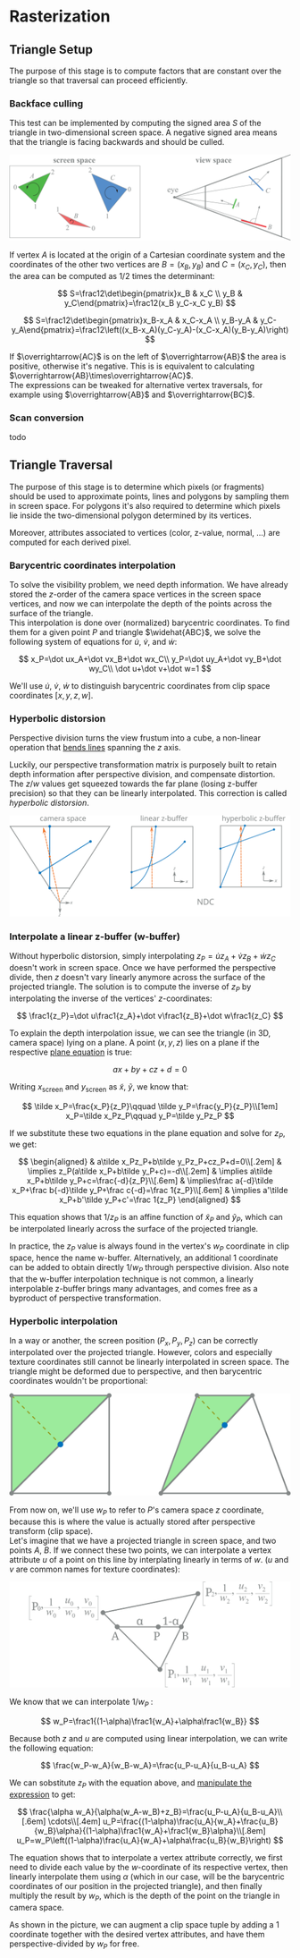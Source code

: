 # Rasterization

## Triangle Setup

The purpose of this stage is to compute factors that are constant over the triangle so that traversal can proceed efficiently.

### Backface culling

This test can be implemented by computing the signed area $S$ of the triangle in two-dimensional screen space. A negative signed area means that the triangle is facing backwards and should be culled.

![triangle orientation](img/triangle-orient.svg)

If vertex $A$ is located at the origin of a Cartesian coordinate system and the coordinates of the other two vertices are $B=(x_B,y_B)$ and $C=(x_C,y_C)$, then the area can be computed as $1/2$ times the determinant:

$$
S=\frac12\det\begin{pmatrix}x_B & x_C \\ y_B & y_C\end{pmatrix}=\frac12(x_B y_C-x_C y_B)
$$

$$
S=\frac12\det\begin{pmatrix}x_B-x_A & x_C-x_A \\ y_B-y_A & y_C-y_A\end{pmatrix}=\frac12\left((x_B-x_A)(y_C-y_A)-(x_C-x_A)(y_B-y_A)\right)
$$

If $\overrightarrow{AC}$ is on the left of $\overrightarrow{AB}$ the area is positive, otherwise it's negative. This is is equivalent to calculating $\overrightarrow{AB}\times\overrightarrow{AC}$.\
The expressions can be tweaked for alternative vertex traversals, for example using $\overrightarrow{AB}$ and $\overrightarrow{BC}$.

### Scan conversion

todo

## Triangle Traversal

The purpose of this stage is to determine which pixels (or fragments) should be used to approximate points, lines and polygons by sampling them in screen space. For polygons it's also required to determine which pixels lie inside the two-dimensional polygon determined by its vertices.

Moreover, attributes associated to vertices (color, z-value, normal, ...) are computed for each derived pixel.

### Barycentric coordinates interpolation

To solve the visibility problem, we need depth information. We have already stored the $z$-order of the camera space vertices in the screen space vertices, and now we can interpolate the depth of the points across the surface of the triangle.\
This interpolation is done over (normalized) barycentric coordinates. To find them for a given point $P$ and triangle $\widehat{ABC}$, we solve the following system of equations for $\dot u$, $\dot v$, and $\dot w$:

$$
x_P=\dot ux_A+\dot vx_B+\dot wx_C\\
y_P=\dot uy_A+\dot vy_B+\dot wy_C\\
\dot u+\dot v+\dot w=1
$$

We'll use $\dot u$, $\dot v$, $\dot w$ to distinguish barycentric coordinates from clip space coordinates $[x,y,z,w].$

### Hyperbolic distorsion

Perspective division turns the view frustum into a cube, a non-linear operation that [bends lines](https://alexsabourindev.wordpress.com/2019/08/27/a-quest-towards-intuition-why-is-depth-interpolated-as-1-z/) spanning the $z$ axis.

Luckily, our perspective transformation matrix is purposely built to retain depth information after perspective division, and compensate distortion. The $z/w$ values get squeezed towards the far plane (losing z-buffer precision) so that they can be linearly interpolated. This correction is called *hyperbolic distorsion*.

![depth interpolation](img/depth%20interpolation.svg)

### Interpolate a linear z-buffer (w-buffer)

Without hyperbolic distorsion, simply interpolating $z_P=\dot uz_A+\dot vz_B+\dot wz_C$ doesn't work in screen space. Once we have performed the perspective divide, then $z$ doesn't vary linearly anymore across the surface of the projected triangle. The solution is to compute the inverse of $z_P$ by interpolating the inverse of the vertices' $z$-coordinates:

$$
\frac1{z_P}=\dot u\frac1{z_A}+\dot v\frac1{z_B}+\dot w\frac1{z_C}
$$

To explain the depth interpolation issue, we can see the triangle (in 3D, camera space) lying on a plane. A point $(x,y,z)$ lies on a plane if the respective [plane equation](https://www.nagwa.com/en/explainers/373101390857/) is true:

$$
ax+by+cz+d=0
$$

Writing $x_\text{screen}$ and $y_\text{screen}$ as $\tilde x$, $\tilde y$, we know that:

$$
\tilde x_P=\frac{x_P}{z_P}\qquad \tilde y_P=\frac{y_P}{z_P}\\[1em]
x_P=\tilde x_Pz_P\qquad y_P=\tilde y_Pz_P
$$

If we substitute these two equations in the plane equation and solve for $z_P$, we get:

$$
\begin{aligned}
& a\tilde x_Pz_P+b\tilde y_Pz_P+cz_P+d=0\\[.2em]
& \implies z_P(a\tilde x_P+b\tilde y_P+c)=-d\\[.2em]
& \implies a\tilde x_P+b\tilde y_P+c=\frac{-d}{z_P}\\[.6em]
& \implies\frac a{-d}\tilde x_P+\frac b{-d}\tilde y_P+\frac c{-d}=\frac 1{z_P}\\[.6em]
& \implies a'\tilde x_P+b'\tilde y_P+c'=\frac 1{z_P}
\end{aligned}
$$

This equation shows that $1/{z_P}$ is an affine function of $\tilde x_P$ and $\tilde y_P$, which can be interpolated linearly across the surface of the projected triangle.

In practice, the $z_P$ value is always found in the vertex's $w_P$ coordinate in clip space, hence the name w-buffer. Alternatively, an additional $1$ coordinate can be added to obtain directly $1/w_P$ through perspective division. Also note that the w-buffer interpolation technique is not common, a linearly interpolable z-buffer brings many advantages, and comes free as a byproduct of perspective transformation.

### Hyperbolic interpolation

In a way or another, the screen position $(P_x,P_y,P_z)$ can be correctly interpolated over the projected triangle. However, colors and especially texture coordinates still cannot be linearly interpolated in screen space. The triangle might be deformed due to perspective, and then barycentric coordinates wouldn't be proportional:

![perspective interpolation](img/perspective.svg)

From now on, we'll use $w_P$ to refer to $P$'s camera space $z$ coordinate, because this is where the value is actually stored after perspective transform (clip space).\
Let's imagine that we have a projected triangle in screen space, and two points $A$, $B$. If we connect these two points, we can interpolate a vertex attribute $u$ of a point on this line by interplating linearly in terms of $w$. ($u$ and $v$ are common names for texture coordinates):

![attribute interpolation](img/hyperbolic.svg)

We know that we can interpolate $1/w_P\;$:

$$
w_P=\frac1{(1-\alpha)\frac1{w_A}+\alpha\frac1{w_B}}
$$

Because both $z$ and $u$ are computed using linear interpolation, we can write the following equation:

$$
\frac{w_P-w_A}{w_B-w_A}=\frac{u_P-u_A}{u_B-u_A}
$$

We can sobstitute $z_P$ with the equation above, and [manipulate the expression](https://www.scratchapixel.com/lessons/3d-basic-rendering/rasterization-practical-implementation/perspective-correct-interpolation-vertex-attributes.html) to get:

$$
\frac{\alpha w_A}{\alpha(w_A-w_B)+z_B}=\frac{u_P-u_A}{u_B-u_A}\\[.6em]
\cdots\\[.4em]
u_P=\frac{(1-\alpha)\frac{u_A}{w_A}+\frac{u_B}{w_B}\alpha}{(1-\alpha)\frac1{w_A}+\frac1{w_B}\alpha}\\[.8em]
u_P=w_P\left((1-\alpha)\frac{u_A}{w_A}+\alpha\frac{u_B}{w_B}\right)
$$

The equation shows that to interpolate a vertex attribute correctly, we first need to divide each value by the $w$-coordinate of its respective vertex, then linearly interpolate them using $\alpha$ (which in our case, will be the barycentric coordinates of our position in the projected triangle), and then finally multiply the result by $w_P$, which is the depth of the point on the triangle in camera space.

As shown in the picture, we can augment a clip space tuple by adding a $1$ coordinate together with the desired vertex attributes, and have them perspective-divided by $w_P$ for free.
